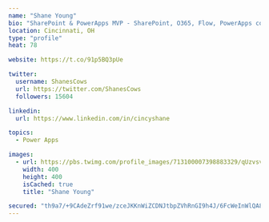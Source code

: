 ```yaml
---
name: "Shane Young"
bio: "SharePoint & PowerApps MVP - SharePoint, O365, Flow, PowerApps consulting? @PowerApps911 | Pure Snark? You found it."
location: Cincinnati, OH
type: "profile"
heat: 78

website: https://t.co/91p5BQ3pUe

twitter:
  username: ShanesCows
  url: https://twitter.com/ShanesCows
  followers: 15604

linkedin:
  url: https://www.linkedin.com/in/cincyshane

topics:
  - Power Apps

images:
  - url: https://pbs.twimg.com/profile_images/713100007398883329/qUzvsvQ3_400x400.jpg
    width: 400
    height: 400
    isCached: true
    title: "Shane Young"

secured: "th9a7/+9CAdeZrf91we/zceJKKnWiZCDNJtbpZVhRnGI9h4J/6FcWeInWlQA8c1201a4gQazOEdm/HEJOWQJloN74zaUltNp/NMA/obln4HojCHrIshs7s0aexVted5Fse4rCVFrZdR6eaR8Imk7blB2SqsDjYcO/VQQy9gf0VmMGNqwlzJPoju6p0lIcAUkivVOxWImjHwmjNnkmKJvNlwnT4Zijhg+rF2qPZTNyaxh+1k96oqFZN/8SVDYMain14RQmIGeG89lS81Vg+Z9vI6JTlX5ukdDR/ZOCFax5OndztXU+G5d0e6HC0+0sdVrCjVC3xMph28wDREIzuW2NoK3qgigYeE4dcvX5LVv+4Oil6yMiLC6YEInmu1dI8jhkeUwVdReIip7KK8BoVMMr0wKLrWrWrirYEGD9cyxLL0=;oqA4bc8+GED1731fdvgKxw=="
---
```


